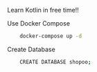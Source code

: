 Learn Kotlin in free time!!

Use Docker Compose
```bash
    docker-compose up -d
```

Create Database
```bash
    CREATE DATABASE shopoo;
```
